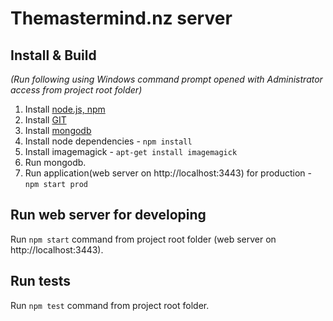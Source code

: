 # Themastermind.nz server

## Install & Build  
*(Run following using Windows command prompt opened with Administrator access from project root folder)*

1. Install [node.js, npm](https://nodejs.org/en/)
2. Install [GIT](https://git-scm.com/downloads)
3. Install [mongodb](https://www.mongodb.com/download-center?jmp=nav#community)
5. Install node dependencies - ```npm install```
6. Install imagemagick - ```apt-get install imagemagick```
7. Run mongodb.
8. Run application(web server on http://localhost:3443) for production -
```npm start prod```

## Run web server for developing
Run ``npm start`` command from project root folder (web server on http://localhost:3443).

## Run tests
Run ``npm test`` command from project root folder.